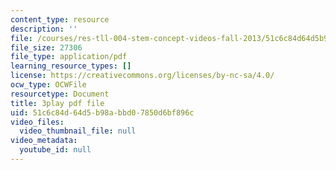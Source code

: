 ```yaml
---
content_type: resource
description: ''
file: /courses/res-tll-004-stem-concept-videos-fall-2013/51c6c84d64d5b98abbd07850d6bf896c_jwfeVqhqEB8.pdf
file_size: 27306
file_type: application/pdf
learning_resource_types: []
license: https://creativecommons.org/licenses/by-nc-sa/4.0/
ocw_type: OCWFile
resourcetype: Document
title: 3play pdf file
uid: 51c6c84d-64d5-b98a-bbd0-7850d6bf896c
video_files:
  video_thumbnail_file: null
video_metadata:
  youtube_id: null
---
```


